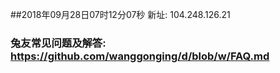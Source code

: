##2018年09月28日07时12分07秒 新址: 104.248.126.21
### 兔友常见问题及解答: https://github.com/wanggonging/d/blob/w/FAQ.md
